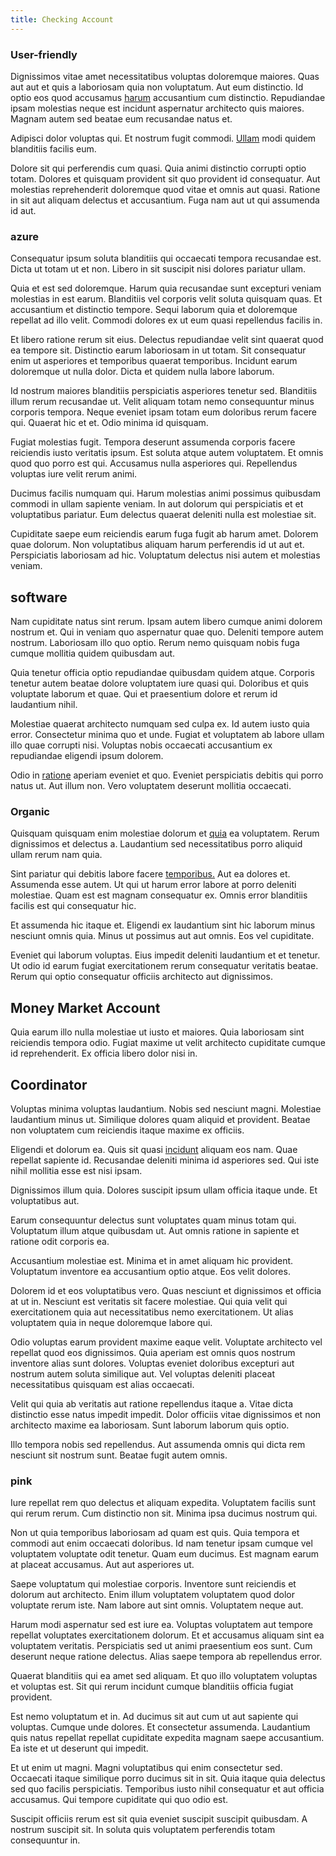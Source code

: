 ```yaml
---
title: Checking Account
---
```


### User-friendly

Dignissimos vitae amet necessitatibus voluptas doloremque maiores. Quas aut aut et quis a laboriosam quia non voluptatum. Aut eum distinctio. Id optio eos quod accusamus [harum](/earum/quo/road.md) accusantium cum distinctio. Repudiandae ipsam molestias neque est incidunt aspernatur architecto quis maiores. Magnam autem sed beatae eum recusandae natus et.

Adipisci dolor voluptas qui. Et nostrum fugit commodi. [Ullam](/facere/adipisci/dynamic.md) modi quidem blanditiis facilis eum.

Dolore sit qui perferendis cum quasi. Quia animi distinctio corrupti optio totam. Dolores et quisquam provident sit quo provident id consequatur. Aut molestias reprehenderit doloremque quod vitae et omnis aut quasi. Ratione in sit aut aliquam delectus et accusantium. Fuga nam aut ut qui assumenda id aut.

### azure

Consequatur ipsum soluta blanditiis qui occaecati tempora recusandae est. Dicta ut totam ut et non. Libero in sit suscipit nisi dolores pariatur ullam.

Quia et est sed doloremque. Harum quia recusandae sunt excepturi veniam molestias in est earum. Blanditiis vel corporis velit soluta quisquam quas. Et accusantium et distinctio tempore. Sequi laborum quia et doloremque repellat ad illo velit. Commodi dolores ex ut eum quasi repellendus facilis in.

Et libero ratione rerum sit eius. Delectus repudiandae velit sint quaerat quod ea tempore sit. Distinctio earum laboriosam in ut totam. Sit consequatur enim ut asperiores et temporibus quaerat temporibus. Incidunt earum doloremque ut nulla dolor. Dicta et quidem nulla labore laborum.

Id nostrum maiores blanditiis perspiciatis asperiores tenetur sed. Blanditiis illum rerum recusandae ut. Velit aliquam totam nemo consequuntur minus corporis tempora. Neque eveniet ipsam totam eum doloribus rerum facere qui. Quaerat hic et et. Odio minima id quisquam.

Fugiat molestias fugit. Tempora deserunt assumenda corporis facere reiciendis iusto veritatis ipsum. Est soluta atque autem voluptatem. Et omnis quod quo porro est qui. Accusamus nulla asperiores qui. Repellendus voluptas iure velit rerum animi.

Ducimus facilis numquam qui. Harum molestias animi possimus quibusdam commodi in ullam sapiente veniam. In aut dolorum qui perspiciatis et et voluptatibus pariatur. Eum delectus quaerat deleniti nulla est molestiae sit.

Cupiditate saepe eum reiciendis earum fuga fugit ab harum amet. Dolorem quae dolorum. Non voluptatibus aliquam harum perferendis id ut aut et. Perspiciatis laboriosam ad hic. Voluptatum delectus nisi autem et molestias veniam.

## software

Nam cupiditate natus sint rerum. Ipsam autem libero cumque animi dolorem nostrum et. Qui in veniam quo aspernatur quae quo. Deleniti tempore autem nostrum. Laboriosam illo quo optio. Rerum nemo quisquam nobis fuga cumque mollitia quidem quibusdam aut.

Quia tenetur officia optio repudiandae quibusdam quidem atque. Corporis tenetur autem beatae dolore voluptatem iure quasi qui. Doloribus et quis voluptate laborum et quae. Qui et praesentium dolore et rerum id laudantium nihil.

Molestiae quaerat architecto numquam sed culpa ex. Id autem iusto quia error. Consectetur minima quo et unde. Fugiat et voluptatem ab labore ullam illo quae corrupti nisi. Voluptas nobis occaecati accusantium ex repudiandae eligendi ipsum dolorem.

Odio in [ratione](/dolore/et/calculate.md) aperiam eveniet et quo. Eveniet perspiciatis debitis qui porro natus ut. Aut illum non. Vero voluptatem deserunt mollitia occaecati.

### Organic

Quisquam quisquam enim molestiae dolorum et [quia](/facere/adipisci/molestiae/consequatur/empower_invoice.md) ea voluptatem. Rerum dignissimos et delectus a. Laudantium sed necessitatibus porro aliquid ullam rerum nam quia.

Sint pariatur qui debitis labore facere [temporibus.](/dolore/et/granite_generic_rubber_shirt.md) Aut ea dolores et. Assumenda esse autem. Ut qui ut harum error labore at porro deleniti molestiae. Quam est est magnam consequatur ex. Omnis error blanditiis facilis est qui consequatur hic.

Et assumenda hic itaque et. Eligendi ex laudantium sint hic laborum minus nesciunt omnis quia. Minus ut possimus aut aut omnis. Eos vel cupiditate.

Eveniet qui laborum voluptas. Eius impedit deleniti laudantium et et tenetur. Ut odio id earum fugiat exercitationem rerum consequatur veritatis beatae. Rerum qui optio consequatur officiis architecto aut dignissimos.

## Money Market Account

Quia earum illo nulla molestiae ut iusto et maiores. Quia laboriosam sint reiciendis tempora odio. Fugiat maxime ut velit architecto cupiditate cumque id reprehenderit. Ex officia libero dolor nisi in.

## Coordinator

Voluptas minima voluptas laudantium. Nobis sed nesciunt magni. Molestiae laudantium minus ut. Similique dolores quam aliquid et provident. Beatae non voluptatem cum reiciendis itaque maxime ex officiis.

Eligendi et dolorum ea. Quis sit quasi [incidunt](/dolore/odio/neque/multi_layered_5th_generation.md) aliquam eos nam. Quae repellat sapiente id. Recusandae deleniti minima id asperiores sed. Qui iste nihil mollitia esse est nisi ipsam.

Dignissimos illum quia. Dolores suscipit ipsum ullam officia itaque unde. Et voluptatibus aut.

Earum consequuntur delectus sunt voluptates quam minus totam qui. Voluptatum illum atque quibusdam ut. Aut omnis ratione in sapiente et ratione odit corporis ea.

Accusantium molestiae est. Minima et in amet aliquam hic provident. Voluptatum inventore ea accusantium optio atque. Eos velit dolores.

Dolorem id et eos voluptatibus vero. Quas nesciunt et dignissimos et officia at ut in. Nesciunt est veritatis sit facere molestiae. Qui quia velit qui exercitationem quia aut necessitatibus nemo exercitationem. Ut alias voluptatem quia in neque doloremque labore qui.

Odio voluptas earum provident maxime eaque velit. Voluptate architecto vel repellat quod eos dignissimos. Quia aperiam est omnis quos nostrum inventore alias sunt dolores. Voluptas eveniet doloribus excepturi aut nostrum autem soluta similique aut. Vel voluptas deleniti placeat necessitatibus quisquam est alias occaecati.

Velit qui quia ab veritatis aut ratione repellendus itaque a. Vitae dicta distinctio esse natus impedit impedit. Dolor officiis vitae dignissimos et non architecto maxime ea laboriosam. Sunt laborum laborum quis optio.

Illo tempora nobis sed repellendus. Aut assumenda omnis qui dicta rem nesciunt sit nostrum sunt. Beatae fugit autem omnis.

### pink

Iure repellat rem quo delectus et aliquam expedita. Voluptatem facilis sunt qui rerum rerum. Cum distinctio non sit. Minima ipsa ducimus nostrum qui.

Non ut quia temporibus laboriosam ad quam est quis. Quia tempora et commodi aut enim occaecati doloribus. Id nam tenetur ipsam cumque vel voluptatem voluptate odit tenetur. Quam eum ducimus. Est magnam earum at placeat accusamus. Aut aut asperiores ut.

Saepe voluptatum qui molestiae corporis. Inventore sunt reiciendis et dolorum aut architecto. Enim illum voluptatem voluptatem quod dolor voluptate rerum iste. Nam labore aut sint omnis. Voluptatem neque aut.

Harum modi aspernatur sed est iure ea. Voluptas voluptatem aut tempore repellat voluptates exercitationem dolorum. Et et accusamus aliquam sint ea voluptatem veritatis. Perspiciatis sed ut animi praesentium eos sunt. Cum deserunt neque ratione delectus. Alias saepe tempora ab repellendus error.

Quaerat blanditiis qui ea amet sed aliquam. Et quo illo voluptatem voluptas et voluptas est. Sit qui rerum incidunt cumque blanditiis officia fugiat provident.

Est nemo voluptatum et in. Ad ducimus sit aut cum ut aut sapiente qui voluptas. Cumque unde dolores. Et consectetur assumenda. Laudantium quis natus repellat repellat cupiditate expedita magnam saepe accusantium. Ea iste et ut deserunt qui impedit.

Et ut enim ut magni. Magni voluptatibus qui enim consectetur sed. Occaecati itaque similique porro ducimus sit in sit. Quia itaque quia delectus sed quo facilis perspiciatis. Temporibus iusto nihil consequatur et aut officia accusamus. Qui tempore cupiditate qui quo odio est.

Suscipit officiis rerum est sit quia eveniet suscipit suscipit quibusdam. A nostrum suscipit sit. In soluta quis voluptatem perferendis totam consequuntur in.
